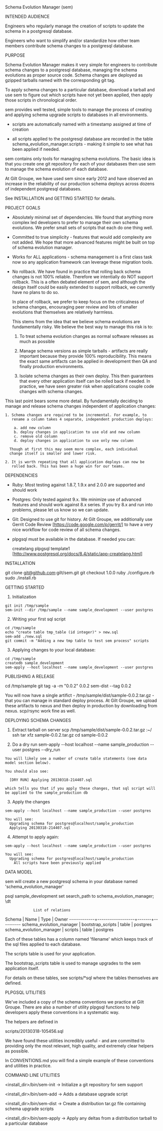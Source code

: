 Schema Evolution Manager (sem)

INTENDED AUDIENCE

Engineers who regularly manage the creation of scripts to update
the schema in a postgresql database.

Engineers who want to simplify and/or standardize how other team
members contribute schema changes to a postgresql database.

PURPOSE

Schema Evolution Manager makes it very simple for engineers to
contribute schema changes to a postgresql database, managing the
schema evolutions as proper source code. Schema changes are deployed
as gzipped tarballs named with the corresponding git tag.

To apply schema changes to a particular database, download a tarball
and use sem to figure out which scripts have not yet been
applied, then apply those scripts in chronological order.

sem provides well tested, simple tools to manage the process
of creating and applying schema upgrade scripts to databases in all
environments.

 - scripts are automatically named with a timestamp assigned at time
   of creation

 - all scripts applied to the postgresql database are recorded in
   the table schema_evolution_manager.scripts - making it simple to
   see what has been applied if needed.

sem contains only tools for managing schema evolutions. The
basic idea is that you create one git repository for each of your
databases then use sem to manage the schema evolution of
each database.

At Gilt Groupe, we have used sem since early 2012 and have
observed an increase in the reliability of our production schema
deploys across dozens of independent postgresql databases.

See INSTALLATION and GETTING STARTED for details.


PROJECT GOALS

  - Absolutely minimal set of dependencies. We found that anything
    more complex led developers to prefer to manage their own schema
    evolutions. We prefer small sets of scripts that each do one thing
    well.

  - Committed to true simplicity - features that would add complexity
    are not added. We hope that more advanced features might be built
    on top of schema evolution manager.

  - Works for ALL applications - schema management is a first class
    task now so any application framework can leverage these
    migration tools.

  - No rollback. We have found in practice that rolling back schema
    changes is not 100% reliable. Therefore we intentially do NOT
    support rollback. This is a often debated element of sem,
    and although the design itself could be easily extended to support
    rollback, we currently have no plans to do so.

    In place of rollback, we prefer to keep focus on the criticalness
    of schema changes, encouraging peer review and lots of smaller
    evolutions that themselves are relatively harmless.

    This stems from the idea that we believe schema evolutions are
    fundamentally risky. We believe the best way to manage this risk
    is to:

      1. To treat schema evolution changes as normal software releases
         as much as possible

      2. Manage schema versions as simple tarballs - artifacts are
         really important because they provide 100% reproducibility.
         This means the exact same artifacts can be applied in
         development then QA and finally production environments.

      3. Isolate schema changes as their own deploy. This then
         guarantees that every other application itself can be rolled
         back if needed. In practice, we have seen greater risk when
         applications couple code changes with schema changes.

   This last point bears some more detail. By fundamentally deciding to
   manage and release schema changes independent of application changes:

    1. Schema changes are required to be incremental. For example, to
       rename a column takes 4 separate, independent production deploys:

        a. add new column
        b. deploy changes in application to use old and new column
        c. remove old column
        d. deploy changes in application to use only new column

      Though at first this may seem more complex, each individual
      change itself is smaller and lower risk.

    2. It is worth repeating that all application deploys can now be
       rolled back. This has been a huge win for our teams.


DEPENDENCIES

  - Ruby: Most testing against 1.8.7, 1.9.x and 2.0.0 are supported and should work

  - Postgres: Only tested against 9.x. We minimize use of advanced
    features and should work against 8.x series. If you try 8.x and
    run into problems, please let us know so we can update.

  - Git: Designed to use git for history. At Gilt Groupe, we
    additionally use Gerrit Code Review
    [https://code.google.com/p/gerrit/] to have a very nice workflow
    for code review of all schema changes.

  - plpgsql must be available in the database. If needed you can:

      createlang plpgsql template1
      [http://www.postgresql.org/docs/8.4/static/app-createlang.html]


INSTALLATION

  git clone git@github.com:gilt/sem.git
  git checkout 1.0.0
  ruby ./configure.rb
  sudo ./install.rb


GETTING STARTED

  1. Initialization

    git init /tmp/sample
    sem-init --dir /tmp/sample --name sample_development --user postgres

  2. Writing your first sql script

    cd /tmp/sample
    echo "create table tmp_table (id integer)" > new.sql
    sem-add ./new.sql
    git commit -m "Adding a new tmp table to test sem process" scripts

  3. Applying changes to your local database:

    cd /tmp/sample
    createdb sample_development
    sem-apply --host localhost --name sample_development --user postgres


PUBLISHING A RELEASE

  cd /tmp/sample
  git tag -a -m "0.0.2" 0.0.2
  sem-dist --tag 0.0.2

  You will now have a single artifict -
  /tmp/sample/dist/sample-0.0.2.tar.gz - that you can manage in
  standard deploy process. At Gilt Groupe, we upload these artifacts
  to nexus and then deploy in production by downloading from
  nexus. scp/rsync work fine as well.


DEPLOYING SCHEMA CHANGES

  1. Extract tarball on server
    scp /tmp/sample/dist/sample-0.0.2.tar.gz <your server>:~/
    ssh <your server>
    tar xfz sample-0.0.2.tar.gz
    cd sample-0.0.2

  2. Do a dry run
    sem-apply --host localhost --name sample_production --user postgres --dry_run

    You will likely see a number of create table statements (see data model section below).

    You should also see:

      [DRY RUN] Applying 20130318-214407.sql

    which tells you that if you apply these changes, that sql script will be applied to the sample_production db

  3. Apply the changes

    sem-apply --host localhost --name sample_production --user postgres

    You will see:
      Upgrading schema for postgres@localhost/sample_production
      Applying 20130318-214407.sql

  4. Attempt to apply again:

    sem-apply --host localhost --name sample_production --user postgres

    You will see:
      Upgrading schema for postgres@localhost/sample_production
        All scripts have been previously applied

DATA MODEL

  sem will create a new postgresql schema in your database named 'schema_evolution_manager'

  psql sample_development
  set search_path to schema_evolution_manager;
  \dt

                 List of relations
   Schema    |       Name        | Type  |  Owner
-------------+-------------------+-------+----------
 schema_evolution_manager | bootstrap_scripts | table | postgres
 schema_evolution_manager | scripts           | table | postgres


Each of these tables has a column named 'filename' which keeps track
of the sql files applied to each database.

The scripts table is used for your application.

The bootstrap_scripts table is used to manage upgrades to the sem application itself.

For details on these tables, see scripts/*sql where the tables themselves are defined.


PLPGSQL UTILITIES

We've included a copy of the schema conventions we practice at Gilt
Groupe. There are also a number of utility plpgsql functions to help
developers apply these conventions in a systematic way.

The helpers are defined in

  scripts/20130318-105456.sql

We have found these utilities incredibly useful - and are committed to
providing only the most relevant, high quality, and extremely clear
helpers as possible.

In CONVENTIONS.md you will find a simple example of these conventions
and utilities in practice.


COMMAND LINE UTILITIES

<install_dir>/bin/sem-init
  -> Initialize a git repository for sem support

<install_dir>/bin/sem-add
  -> Adds a database upgrade script

<install_dir>/bin/sem-dist
  -> Create a distribution tar.gz file containing schema upgrade scripts

<install_dir>/bin/sem-apply
  -> Apply any deltas from a distribution tarball to a particular database
